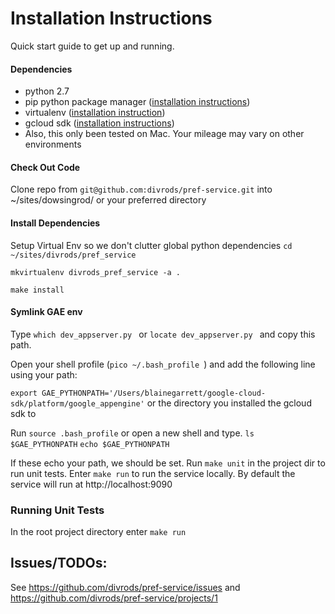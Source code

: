 
# Installation Instructions
Quick start guide to get up and running.

#### Dependencies
* python 2.7
* pip python package manager ([installation instructions](https://pip.pypa.io/en/stable/installing/))
* virtualenv ([installation instruction](http://virtualenvwrapper.readthedocs.io/en/latest/install.html))
* gcloud sdk ([installation instructions](https://cloud.google.com/sdk/downloads))
* Also, this only been tested on Mac. Your mileage may vary on other environments

#### Check Out Code
Clone repo from `git@github.com:divrods/pref-service.git`
into ~/sites/dowsingrod/ or your preferred directory

#### Install Dependencies
Setup Virtual Env so we don't clutter global python dependencies
`cd ~/sites/divrods/pref_service`

`mkvirtualenv divrods_pref_service -a .`

`make install`


#### Symlink GAE env
Type `which dev_appserver.py ` or `locate dev_appserver.py ` and copy this path.

Open your shell profile (`pico ~/.bash_profile `) and add the following line using your path:

`export GAE_PYTHONPATH='/Users/blainegarrett/google-cloud-sdk/platform/google_appengine'` or the directory you installed the gcloud sdk to

Run `source .bash_profile` or open a new shell and type.
`ls $GAE_PYTHONPATH`
`echo $GAE_PYTHONPATH`

If these echo your path, we should be set. Run `make unit` in the project dir to run unit tests.
Enter `make run` to run the service locally. By default the service will run at http://localhost:9090

### Running Unit Tests
In the root project directory enter `make run`

## Issues/TODOs:
See https://github.com/divrods/pref-service/issues and https://github.com/divrods/pref-service/projects/1

